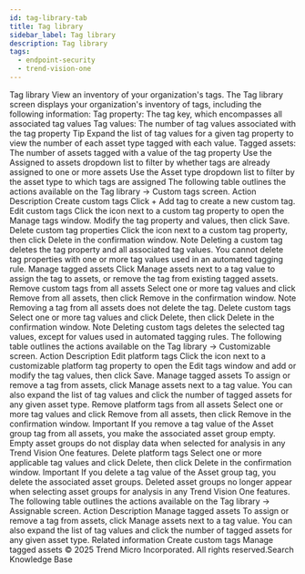 ```yaml
---
id: tag-library-tab
title: Tag library
sidebar_label: Tag library
description: Tag library
tags:
  - endpoint-security
  - trend-vision-one
---
```


 Tag library View an inventory of your organization's tags. The Tag library screen displays your organization's inventory of tags, including the following information: Tag property: The tag key, which encompasses all associated tag values Tag values: The number of tag values associated with the tag property Tip Expand the list of tag values for a given tag property to view the number of each asset type tagged with each value. Tagged assets: The number of assets tagged with a value of the tag property Use the Assigned to assets dropdown list to filter by whether tags are already assigned to one or more assets Use the Asset type dropdown list to filter by the asset type to which tags are assigned The following table outlines the actions available on the Tag library → Custom tags screen. Action Description Create custom tags Click + Add tag to create a new custom tag. Edit custom tags Click the icon next to a custom tag property to open the Manage tags window. Modify the tag property and values, then click Save. Delete custom tag properties Click the icon next to a custom tag property, then click Delete in the confirmation window. Note Deleting a custom tag deletes the tag property and all associated tag values. You cannot delete tag properties with one or more tag values used in an automated tagging rule. Manage tagged assets Click Manage assets next to a tag value to assign the tag to assets, or remove the tag from existing tagged assets. Remove custom tags from all assets Select one or more tag values and click Remove from all assets, then click Remove in the confirmation window. Note Removing a tag from all assets does not delete the tag. Delete custom tags Select one or more tag values and click Delete, then click Delete in the confirmation window. Note Deleting custom tags deletes the selected tag values, except for values used in automated tagging rules. The following table outlines the actions available on the Tag library → Customizable screen. Action Description Edit platform tags Click the icon next to a customizable platform tag property to open the Edit tags window and add or modify the tag values, then click Save. Manage tagged assets To assign or remove a tag from assets, click Manage assets next to a tag value. You can also expand the list of tag values and click the number of tagged assets for any given asset type. Remove platform tags from all assets Select one or more tag values and click Remove from all assets, then click Remove in the confirmation window. Important If you remove a tag value of the Asset group tag from all assets, you make the associated asset group empty. Empty asset groups do not display data when selected for analysis in any Trend Vision One features. Delete platform tags Select one or more applicable tag values and click Delete, then click Delete in the confirmation window. Important If you delete a tag value of the Asset group tag, you delete the associated asset groups. Deleted asset groups no longer appear when selecting asset groups for analysis in any Trend Vision One features. The following table outlines the actions available on the Tag library → Assignable screen. Action Description Manage tagged assets To assign or remove a tag from assets, click Manage assets next to a tag value. You can also expand the list of tag values and click the number of tagged assets for any given asset type. Related information Create custom tags Manage tagged assets © 2025 Trend Micro Incorporated. All rights reserved.Search Knowledge Base